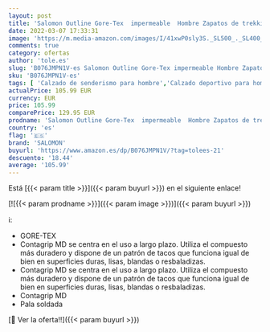 ```yaml
---
layout: post
title: 'Salomon Outline Gore-Tex  impermeable  Hombre Zapatos de trekking  Gris  Urban Chic/Black/Green Milieu   42 EU'
date: 2022-03-07 17:33:31
image: 'https://m.media-amazon.com/images/I/41xwP0sly3S._SL500_._SL400_.jpg'
comments: true
category: ofertas
author: 'tole.es'
slug: 'B076JMPN1V-es Salomon Outline Gore-Tex impermeable Hombre Zapatos de...'
sku: 'B076JMPN1V-es'
tags: [ 'Calzado de senderismo para hombre','Calzado deportivo para hombre','Zapatillas de senderismo para hombre','Zapatillas y calzado deportivo para hombre','Zapatos','Zapatos para hombre','Zapatos y complementos','salomon','zapatos', ]
actualPrice: 105.99 EUR
currency: EUR
price: 105.99
comparePrice: 129.95 EUR
prodname: 'Salomon Outline Gore-Tex  impermeable  Hombre Zapatos de trekking  Gris  Urban Chic/Black/Green Milieu   42 EU'
country: 'es'
flag: '🇪🇸'
brand: 'SALOMON'
buyurl: 'https://www.amazon.es/dp/B076JMPN1V/?tag=tolees-21'
descuento: '18.44'
average: '105.99'
---
```


Está [{{< param title >}}]({{< param buyurl >}}) en el siguiente enlace!

[![{{< param prodname >}}]({{< param image >}})]({{< param buyurl >}})

ℹ️:

- GORE-TEX
- Contagrip MD se centra en el uso a largo plazo. Utiliza el compuesto más duradero y dispone de un patrón de tacos que funciona igual de bien en superficies duras, lisas, blandas o resbaladizas.
- Contagrip MD se centra en el uso a largo plazo. Utiliza el compuesto más duradero y dispone de un patrón de tacos que funciona igual de bien en superficies duras, lisas, blandas o resbaladizas.
- Contagrip MD
- Pala soldada

[🛒 Ver la oferta!!]({{< param buyurl >}})
